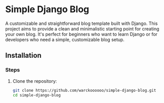 # Simple Django Blog

A customizable and straightforward blog template built with Django. This project aims to provide a clean and minimalistic starting point for creating your own blog. It's perfect for beginners who want to learn Django or for developers who need a simple, customizable blog setup.

## Installation

### Steps

1. Clone the repository:
   ```bash
   git clone https://github.com/warckoooooo/simple-django-blog.git
   cd simple-django-blog
